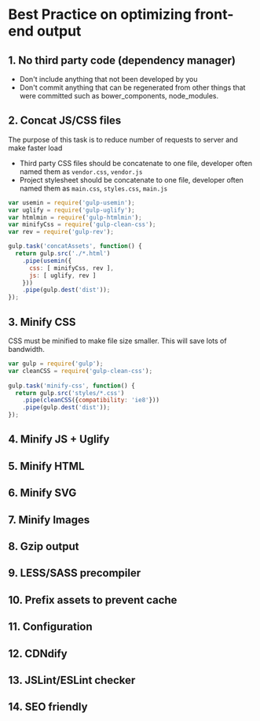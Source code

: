 # Best Practice on optimizing front-end output

## 1. No third party code (dependency manager)
  - Don't include anything that not been developed by you
  - Don't commit anything that can be regenerated from other things that were committed such as bower_components, node_modules.

## 2. Concat JS/CSS files
The purpose of this task is to reduce number of requests to server and make faster load
  - Third party CSS files should be concatenate to one file, developer often named them as `vendor.css`, `vendor.js`
  - Project stylesheet should be concatenate to one file, developer often named them as `main.css`, `styles.css`, `main.js`
```javascript
var usemin = require('gulp-usemin');
var uglify = require('gulp-uglify');
var htmlmin = require('gulp-htmlmin');
var minifyCss = require('gulp-clean-css');
var rev = require('gulp-rev');

gulp.task('concatAssets', function() {
  return gulp.src('./*.html')
    .pipe(usemin({
      css: [ minifyCss, rev ],
      js: [ uglify, rev ]
    }))
    .pipe(gulp.dest('dist'));
});
```
## 3. Minify CSS
CSS must be minified to make file size smaller. This will save lots of bandwidth.
```javascript
var gulp = require('gulp');
var cleanCSS = require('gulp-clean-css');
 
gulp.task('minify-css', function() {
  return gulp.src('styles/*.css')
    .pipe(cleanCSS({compatibility: 'ie8'}))
    .pipe(gulp.dest('dist'));
});
```

## 4. Minify JS + Uglify
## 5. Minify HTML
## 6. Minify SVG
## 7. Minify Images
##  8. Gzip output
##  9. LESS/SASS precompiler
## 10. Prefix assets to prevent cache
## 11. Configuration
## 12. CDNdify
## 13. JSLint/ESLint checker
## 14. SEO friendly
